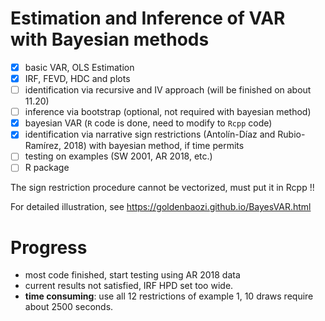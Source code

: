 # Estimation and Inference of VAR with Bayesian methods

- [x] basic VAR, OLS Estimation
- [x] IRF, FEVD, HDC and plots
- [ ] identification via recursive and IV approach (will be finished on about 11.20)
- [ ] inference via bootstrap (optional, not required with bayesian method)
- [x] bayesian VAR (`R` code is done, need to modify to `Rcpp` code)
- [x] identification via narrative sign restrictions (Antolín-Díaz and Rubio-Ramírez, 2018) with bayesian method, if time permits
- [ ] testing on examples (SW 2001, AR 2018, etc.)
- [ ] R package

The sign restriction procedure cannot be vectorized, must put it in Rcpp !!

For detailed illustration, see https://goldenbaozi.github.io/BayesVAR.html

# Progress

- most code finished, start testing using AR 2018 data
- current results not satisfied, IRF HPD set too wide.
- **time consuming**: use all 12 restrictions of example 1, 10 draws require about 2500 seconds.